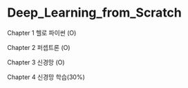 # Deep_Learning_from_Scratch

Chapter 1 헬로 파이썬 (O)

Chapter 2 퍼셉트론 (O)

Chapter 3 신경망 (O)

Chapter 4 신경망 학습(30%)


